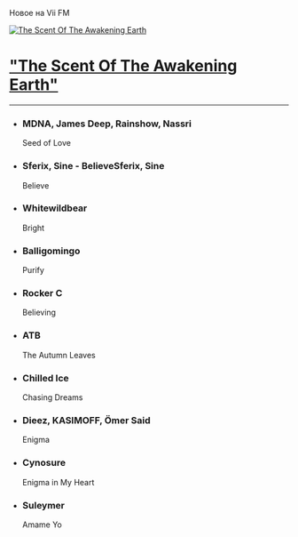 Новое на Vii FM

[![The Scent Of The Awakening Earth](https://viifm.art/data/image/collections/The_Scent24363465.jpg)][1]


# ["The Scent Of The Awakening Earth"][1]

---

- ### MDNA, James Deep, Rainshow, Nassri
  Seed of Love

- ### Sferix, Sine - BelieveSferix, Sine
  Believe

- ### Whitewildbear
  Bright

- ### Balligomingo
  Purify

- ### Rocker C
  Believing

- ### ATB
  The Autumn Leaves

- ### Chilled Ice
  Chasing Dreams

- ### Dieez, KASIMOFF, Ömer Said
  Enigma

- ### Cynosure
  Enigma in My Heart

- ### Suleymer
  Amame Yo




[1]: https://t.me/viifm_lux

